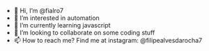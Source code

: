 - 👋 Hi, I’m @fialro7
- 👀 I’m interested in automation
- 🌱 I’m currently learning javascript
- 💞️ I’m looking to collaborate on some coding stuff
- 📫 How to reach me? Find me at instagram: @filipealvesdarocha7

<!---
fialro7/fialro7 is a ✨ special ✨ repository because its `README.md` (this file) appears on your GitHub profile.
You can click the Preview link to take a look at your changes.
--->
